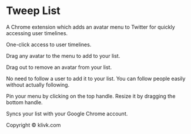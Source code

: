 Tweep List
==========

A Chrome extension which adds an avatar menu to Twitter for quickly accessing user timelines.

One-click access to user timelines.

Drag any avatar to the menu to add to your list.

Drag out to remove an avatar from your list.

No need to follow a user to add it to your list. You can follow people easily without actually following.

Pin your menu by clicking on the top handle. Resize it by dragging the bottom handle.

Syncs your list with your Google Chrome account.

Copyright © klivk.com
